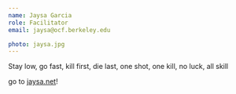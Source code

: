 ```yaml
---
name: Jaysa Garcia
role: Facilitator
email: jaysa@ocf.berkeley.edu

photo: jaysa.jpg
---
```


Stay low, go fast, kill first, die last, one shot, one kill, no luck, all skill

go to [jaysa.net](https://jaysa.net)!
